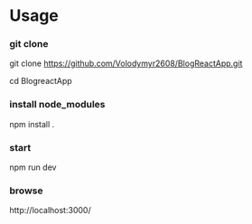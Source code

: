 # Usage

### git clone
git clone https://github.com/Volodymyr2608/BlogReactApp.git 

cd BlogreactApp
### install node_modules
npm install .
### start
npm run dev
### browse
http://localhost:3000/
